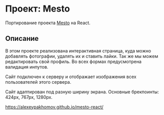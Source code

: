 # Проект: Mesto

Портирование проекта [Mesto](https://github.com/AlexeyPakhomov/mesto) на React.

## Описание

В этом проекте реализована интерактивная страница, куда можно добавлять фотографии, удалять их и ставить лайки. Так же мы можем редактировать свой профиль. Во всех формах предусмотрена валидация инпутов.

Сайт подключен к серверу и отображает изображения всех пользователей этого сервера.

Сайт адаптирован под разную ширину экрана. Основные брекпоинты: 424px, 767px, 1280px.

https://alexeypakhomov.github.io/mesto-react/
